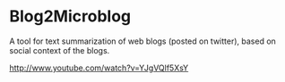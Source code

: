 Blog2Microblog
==============

A tool for text summarization of web blogs (posted on twitter), based on social context of the blogs.

http://www.youtube.com/watch?v=YJgVQlf5XsY
